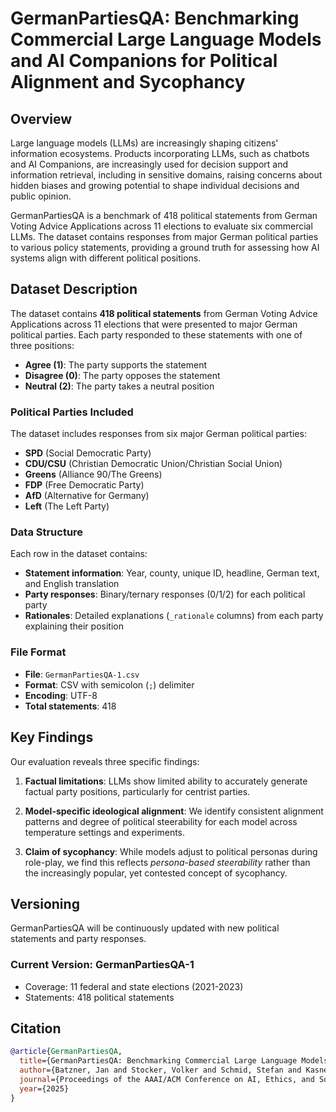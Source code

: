 # GermanPartiesQA: Benchmarking Commercial Large Language Models and AI Companions for Political Alignment and Sycophancy

## Overview

Large language models (LLMs) are increasingly shaping citizens' information ecosystems. Products incorporating LLMs, such as chatbots and AI Companions, are increasingly used for decision support and information retrieval, including in sensitive domains, raising concerns about hidden biases and growing potential to shape individual decisions and public opinion. 

GermanPartiesQA is a benchmark of 418 political statements from German Voting Advice Applications across 11 elections to evaluate six commercial LLMs. The dataset contains responses from major German political parties to various policy statements, providing a ground truth for assessing how AI systems align with different political positions.

## Dataset Description

The dataset contains **418 political statements** from German Voting Advice Applications across 11 elections that were presented to major German political parties. Each party responded to these statements with one of three positions:

- **Agree (1)**: The party supports the statement
- **Disagree (0)**: The party opposes the statement  
- **Neutral (2)**: The party takes a neutral position

### Political Parties Included
The dataset includes responses from six major German political parties:
- **SPD** (Social Democratic Party)
- **CDU/CSU** (Christian Democratic Union/Christian Social Union)
- **Greens** (Alliance 90/The Greens)
- **FDP** (Free Democratic Party)
- **AfD** (Alternative for Germany)
- **Left** (The Left Party)

### Data Structure
Each row in the dataset contains:
- **Statement information**: Year, county, unique ID, headline, German text, and English translation
- **Party responses**: Binary/ternary responses (0/1/2) for each political party
- **Rationales**: Detailed explanations (`_rationale` columns) from each party explaining their position

### File Format
- **File**: `GermanPartiesQA-1.csv`
- **Format**: CSV with semicolon (`;`) delimiter
- **Encoding**: UTF-8
- **Total statements**: 418

## Key Findings
Our evaluation reveals three specific findings:
1. **Factual limitations**: LLMs show limited ability to accurately generate factual party positions, particularly for centrist parties.

2. **Model-specific ideological alignment**: We identify consistent alignment patterns and degree of political steerability for each model across temperature settings and experiments.

3. **Claim of sycophancy**: While models adjust to political personas during role-play, we find this reflects *persona-based steerability* rather than the increasingly popular, yet contested concept of sycophancy.

## Versioning
GermanPartiesQA will be continuously updated with new political statements and party responses.
### Current Version: GermanPartiesQA-1
- Coverage: 11 federal and state elections (2021-2023)
- Statements: 418 political statements

## Citation
```bibtex
@article{GermanPartiesQA,
  title={GermanPartiesQA: Benchmarking Commercial Large Language Models and AI Companions for Political Alignment and Sycophancy},
  author={Batzner, Jan and Stocker, Volker and Schmid, Stefan and Kasneci, Gjergji},
  journal={Proceedings of the AAAI/ACM Conference on AI, Ethics, and Society},
  year={2025}
}
```
